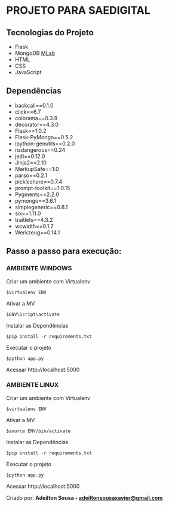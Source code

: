# PROJETO PARA SAEDIGITAL


## Tecnologias do Projeto

- Flask
- MongoDB [MLab](https://mlab.com/)
- HTML
- CSS
- JavaScript


## Dependências

- backcall==0.1.0
- click==6.7
- colorama==0.3.9
- decorator==4.3.0
- Flask==1.0.2
- Flask-PyMongo==0.5.2
- ipython-genutils==0.2.0
- itsdangerous==0.24
- jedi==0.12.0
- Jinja2==2.10
- MarkupSafe==1.0
- parso==0.2.1
- pickleshare==0.7.4
- prompt-toolkit==1.0.15
- Pygments==2.2.0
- pymongo==3.6.1
- simplegeneric==0.8.1
- six==1.11.0
- traitlets==4.3.2
- wcwidth==0.1.7
- Werkzeug==0.14.1



## Passo a passo para execução:


### AMBIENTE WINDOWS

Criar um ambiente com Virtualenv

```$virtualenv ENV```


Ativar a MV

``` $ENV\Script\activate ```


Instalar as Dependências

``` $pip install -r requirements.txt ```


Executar o projeto

```$python app.py```


Acessar http://localhost:5000


### AMBIENTE LINUX

Criar um ambiente com Virtualenv

``` $virtualenv ENV ```


Ativar a MV

```$source ENV/bin/activate```


Instalar as Dependências

```$pip install -r requirements.txt```


Executar o projeto

```$python app.py```


Acessar http://localhost:5000


Criado por: <b>Adeilton Sousa - adeiltonsousaxavier@gmail.com</b>
